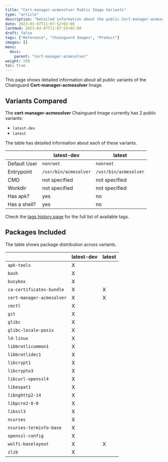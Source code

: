 ```yaml
---
title: "Cert-manager-acmesolver Public Image Variants"
type: "article"
description: "Detailed information about the public Cert-manager-acmesolver Chainguard Image variants"
date: 2023-03-07T11:07:52+02:00
lastmod: 2023-03-07T11:07:52+02:00
draft: false
tags: ["Reference", "Chainguard Images", "Product"]
images: []
menu:
  docs:
    parent: "Cert-manager-acmesolver"
weight: 550
toc: true
---
```


This page shows detailed information about all public variants of the Chainguard **Cert-manager-acmesolver** Image.

## Variants Compared
The **cert-manager-acmesolver** Chainguard Image currently has 2 public variants: 

- `latest-dev`
- `latest`

The table has detailed information about each of these variants.

|              | latest-dev            | latest                |
|--------------|-----------------------|-----------------------|
| Default User | `nonroot`             | `nonroot`             |
| Entrypoint   | `/usr/bin/acmesolver` | `/usr/bin/acmesolver` |
| CMD          | not specified         | not specified         |
| Workdir      | not specified         | not specified         |
| Has apk?     | yes                   | no                    |
| Has a shell? | yes                   | no                    |

Check the [tags history page](/chainguard/chainguard-images/reference/cert-manager-acmesolver/tags_history/) for the full list of available tags.

## Packages Included
The table shows package distribution across variants.

|                           | latest-dev | latest |
|---------------------------|------------|--------|
| `apk-tools`               | X          |        |
| `bash`                    | X          |        |
| `busybox`                 | X          |        |
| `ca-certificates-bundle`  | X          | X      |
| `cert-manager-acmesolver` | X          | X      |
| `cmctl`                   | X          |        |
| `git`                     | X          |        |
| `glibc`                   | X          |        |
| `glibc-locale-posix`      | X          |        |
| `ld-linux`                | X          |        |
| `libbrotlicommon1`        | X          |        |
| `libbrotlidec1`           | X          |        |
| `libcrypt1`               | X          |        |
| `libcrypto3`              | X          |        |
| `libcurl-openssl4`        | X          |        |
| `libexpat1`               | X          |        |
| `libnghttp2-14`           | X          |        |
| `libpcre2-8-0`            | X          |        |
| `libssl3`                 | X          |        |
| `ncurses`                 | X          |        |
| `ncurses-terminfo-base`   | X          |        |
| `openssl-config`          | X          |        |
| `wolfi-baselayout`        | X          | X      |
| `zlib`                    | X          |        |
